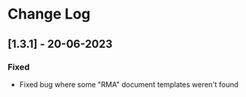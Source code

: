 # Change Log

## [1.3.1] - 20-06-2023

### Fixed

- Fixed bug where some "RMA" document templates weren't found